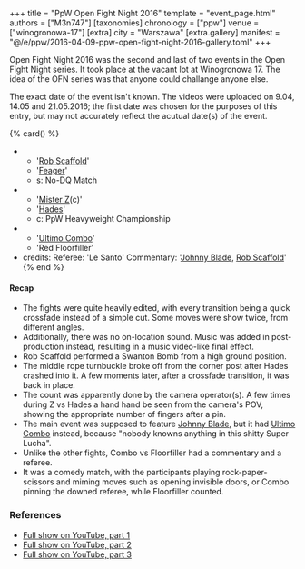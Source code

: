 +++
title = "PpW Open Fight Night 2016"
template = "event_page.html"
authors = ["M3n747"]
[taxonomies]
chronology = ["ppw"]
venue = ["winogronowa-17"]
[extra]
city = "Warszawa"
[extra.gallery]
manifest = "@/e/ppw/2016-04-09-ppw-open-fight-night-2016-gallery.toml"
+++

Open Fight Night 2016 was the second and last of two events in the Open Fight Night series. It took place at the vacant lot at Winogronowa 17. The idea of the OFN series was that anyone could challange anyone else.

The exact date of the event isn't known. The videos were uploaded on 9.04, 14.05 and 21.05.2016; the first date was chosen for the purposes of this entry, but may not accurately reflect the acutual date(s) of the event.

{% card() %}
- - '[Rob Scaffold](@/w/rob-scaffold.md)'
  - '[Feager](@/w/feager.md)'
  - s: No-DQ Match
- - '[Mister Z](@/w/mister-z.md)(c)'
  - '[Hades](@/w/olgierd.md)'
  - c: PpW Heavyweight Championship
- - '[Ultimo Combo](@/w/johnny-blade.md)'
  - 'Red Floorfiller' <!-- Biesiad? -->
- credits:
    Referee: 'Le Santo' <!-- Mr Z? -->
    Commentary: '[Johnny Blade](@/w/johnny-blade.md), [Rob Scaffold](@/w/rob-scaffold.md)' <!-- Po głosach sądząc, do sprawdzenia, bo mogę się mylić. -->
{% end %}

#### Recap

* The fights were quite heavily edited, with every transition being a quick crossfade instead of a simple cut. Some moves were show twice, from different angles.
* Additionally, there was no on-location sound. Music was added in post-production instead, resulting in a music video-like final effect.
* Rob Scaffold performed a Swanton Bomb from a high ground position.
* The middle rope turnbuckle broke off from the corner post after Hades crashed into it. A few moments later, after a crossfade transition, it was back in place.
* The count was apparently done by the camera operator(s). A few times during Z vs Hades a hand hand be seen from the camera's POV, showing the appropriate number of fingers after a pin.
* The main event was supposed to feature [Johnny Blade](@/w/johnny-blade.md), but it had [Ultimo Combo](@/w/johnny-blade.md) instead, because "nobody knowns anything in this shitty Super Lucha".
* Unlike the other fights, Combo vs Floorfiller had a commentary and a referee.
* It was a comedy match, with the participants playing rock-paper-scissors and miming moves such as opening invisible doors, or Combo pinning the downed referee, while Floorfiller counted.

### References

* [Full show on YouTube, part 1](https://www.youtube.com/watch?v=cAApLo-Lfu4)
* [Full show on YouTube, part 2](https://www.youtube.com/watch?v=Io-LrE8PgFI)
* [Full show on YouTube, part 3](https://www.youtube.com/watch?v=nVh2eDAKRsY)
